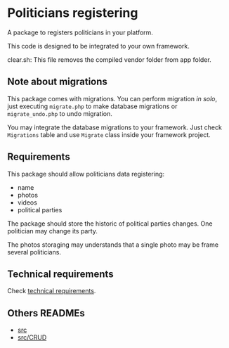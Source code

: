 # Politicians registering

A package to registers politicians in your platform.

This code is designed to be integrated to your own framework.

clear.sh: This file removes the compiled vendor folder from app folder.

## Note about migrations

This package comes with migrations. You can perform migration *in solo*, just executing `migrate.php` to make database migrations or `migrate_undo.php` to undo migration. 

You may integrate the database migrations to your framework. Just check `Migrations` table and use `Migrate` class inside your framework project.

## Requirements

This package should allow politicians data registering:

* name
* photos
* videos
* political parties

The package should store the historic of political parties changes. One politician may change its party.

The photos storaging may understands that a single photo may be frame several politicians.

## Technical requirements

Check [technical requirements](technical_requirements.md).

## Others READMEs

* [src](src/README.md)
* [src/CRUD](src/CRUD/README.md)
